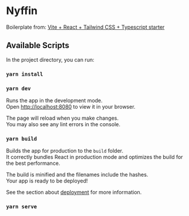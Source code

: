 # Nyffin

Boilerplate from: [Vite + React + Tailwind CSS + Typescript starter](https://github.com/wobsoriano/vite-react-tailwind-starter)

## Available Scripts

In the project directory, you can run:

### `yarn install`

### `yarn dev`

Runs the app in the development mode.\
Open [http://localhost:8080](http://localhost:8080) to view it in your browser.

The page will reload when you make changes.\
You may also see any lint errors in the console.

### `yarn build`

Builds the app for production to the `build` folder.\
It correctly bundles React in production mode and optimizes the build for the best performance.

The build is minified and the filenames include the hashes.\
Your app is ready to be deployed!

See the section about [deployment](https://facebook.github.io/create-react-app/docs/deployment) for more information.

### `yarn serve`
